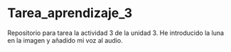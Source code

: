 # Tarea_aprendizaje_3
 Repositorio para tarea la actividad 3 de la unidad 3. 
He introducido la luna en la imagen y añadido mi voz al audio.
